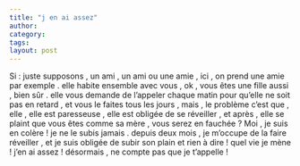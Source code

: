 ```yaml
---
title: "j en ai assez"
author:
category: 
tags: 
layout: post
---
```

Si : juste supposons , un ami , un ami ou une amie , ici , on prend une amie par exemple . elle habite ensemble avec vous , ok , vous êtes une fille aussi , bien sûr . elle vous demande de l’appeler chaque matin pour qu’elle ne soit pas en retard , et vous le faites tous les jours , mais , le problème c’est que , elle , elle est paresseuse , elle est obligée de se réveiller , et après , elle se plaint que vous êtes comme sa mère , vous serez en fauchée ?
Moi , je suis en colère ! je ne le subis jamais . depuis deux mois , je m’occupe de la faire réveiller , et je suis obligée de subir son plain et rien à dire ! quel vie je mène ! j’en ai assez ! désormais , ne compte pas que je t’appelle !

